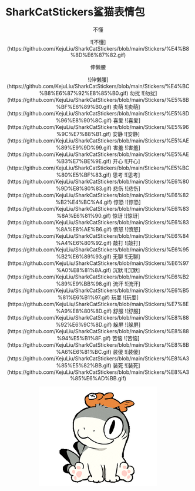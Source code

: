 # SharkCatStickers鲨猫表情包

<div align="center">
<p>不懂</p>
![不懂](https://github.com/KejuLiu/SharkCatStickers/blob/main/Stickers/%E4%B8%8D%E6%87%82.gif) <!-- 不懂 -->
<p>伸懒腰</p>
![伸懒腰](https://github.com/KejuLiu/SharkCatStickers/blob/main/Stickers/%E4%BC%B8%E6%87%92%E8%85%B0.gif) <!-- 伸懒腰 -->
勿扰
![勿扰](https://github.com/KejuLiu/SharkCatStickers/blob/main/Stickers/%E5%8B%BF%E6%89%B0.gif) <!-- 勿扰 -->
卖萌
![卖萌](https://github.com/KejuLiu/SharkCatStickers/blob/main/Stickers/%E5%8D%96%E8%90%8C.gif) <!-- 卖萌 -->
喜爱
![喜爱](https://github.com/KejuLiu/SharkCatStickers/blob/main/Stickers/%E5%96%9C%E7%88%B1.gif) <!-- 喜爱 -->
安静
![安静](https://github.com/KejuLiu/SharkCatStickers/blob/main/Stickers/%E5%AE%89%E9%9D%99.gif) <!-- 安静 -->
害羞
![害羞](https://github.com/KejuLiu/SharkCatStickers/blob/main/Stickers/%E5%AE%B3%E7%BE%9E.gif) <!-- 害羞 -->
开心
![开心](https://github.com/KejuLiu/SharkCatStickers/blob/main/Stickers/%E5%BC%80%E5%BF%83.gif) <!-- 开心 -->
思考
![思考](https://github.com/KejuLiu/SharkCatStickers/blob/main/Stickers/%E6%80%9D%E8%80%83.gif) <!-- 思考 -->
悲伤
![悲伤](https://github.com/KejuLiu/SharkCatStickers/blob/main/Stickers/%E6%82%B2%E4%BC%A4.gif) <!-- 悲伤 -->
惊恐
![惊恐](https://github.com/KejuLiu/SharkCatStickers/blob/main/Stickers/%E6%83%8A%E6%81%90.gif) <!-- 惊恐 -->
惊讶
![惊讶](https://github.com/KejuLiu/SharkCatStickers/blob/main/Stickers/%E6%83%8A%E8%AE%B6.gif) <!-- 惊讶 -->
愤怒
![愤怒](https://github.com/KejuLiu/SharkCatStickers/blob/main/Stickers/%E6%84%A4%E6%80%92.gif) <!-- 愤怒 -->
敲打
![敲打](https://github.com/KejuLiu/SharkCatStickers/blob/main/Stickers/%E6%95%B2%E6%89%93.gif) <!-- 敲打 -->
无聊
![无聊](https://github.com/KejuLiu/SharkCatStickers/blob/main/Stickers/%E6%97%A0%E8%81%8A.gif) <!-- 无聊 -->
沉默
![沉默](https://github.com/KejuLiu/SharkCatStickers/blob/main/Stickers/%E6%B2%89%E9%BB%98.gif) <!-- 沉默 -->
流汗
![流汗](https://github.com/KejuLiu/SharkCatStickers/blob/main/Stickers/%E6%B5%81%E6%B1%97.gif) <!-- 流汗 -->
玩耍
![玩耍](https://github.com/KejuLiu/SharkCatStickers/blob/main/Stickers/%E7%8E%A9%E8%80%8D.gif) <!-- 玩耍 -->
舒服
![舒服](https://github.com/KejuLiu/SharkCatStickers/blob/main/Stickers/%E8%88%92%E6%9C%8D.gif) <!-- 舒服 -->
躲屏
![躲屏](https://github.com/KejuLiu/SharkCatStickers/blob/main/Stickers/%E8%88%94%E5%B1%8F.gif) <!-- 躲屏 -->
苦恼
![苦恼](https://github.com/KejuLiu/SharkCatStickers/blob/main/Stickers/%E8%8B%A6%E6%81%BC.gif) <!-- 苦恼 -->
装傻
![装傻](https://github.com/KejuLiu/SharkCatStickers/blob/main/Stickers/%E8%A3%85%E5%82%BB.gif) <!-- 装傻 -->
装死
![装死](https://github.com/KejuLiu/SharkCatStickers/blob/main/Stickers/%E8%A3%85%E6%AD%BB.gif) <!-- 装死 -->

![认同](https://github.com/KejuLiu/SharkCatStickers/blob/main/Stickers/%E8%AE%A4%E5%90%8C.gif) <!-- 认同 -->

</div>

